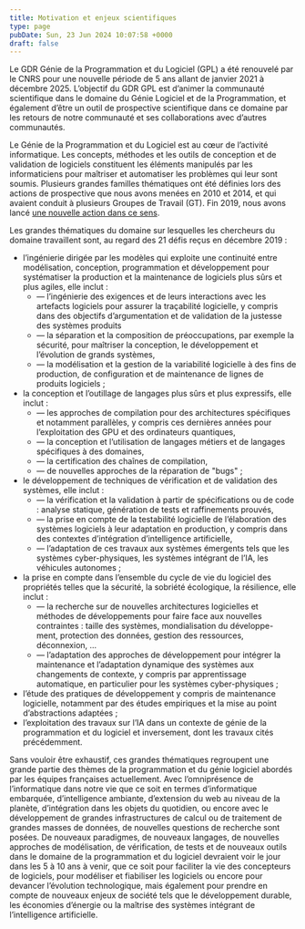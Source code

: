 ```yaml
---
title: Motivation et enjeux scientifiques
type: page
pubDate: Sun, 23 Jun 2024 10:07:58 +0000
draft: false
---
```


Le GDR Génie de la Programmation et du Logiciel (GPL) a été renouvelé par le CNRS pour une nouvelle période de 5 ans allant de janvier  2021 à décembre 2025. L’objectif du GDR GPL est d’animer  la communauté scientifique  dans le domaine du Génie Logiciel et de la Programmation, et également d’être un outil de prospective scientifique  dans ce domaine par les retours de notre communauté et ses collaborations avec d’autres communautés.

Le Génie de la Programmation et du Logiciel est au cœur de l’activité informatique. Les concepts, méthodes et les outils de conception et de validation de logiciels constituent les éléments manipulés par les informaticiens pour maîtriser et automatiser les problèmes qui leur sont soumis. Plusieurs grandes familles thématiques ont été définies lors des actions de prospective que nous avons menées en 2010 et 2014, et qui avaient conduit à plusieurs Groupes de Travail (GT). Fin 2019, nous avons lancé [une nouvelle action dans ce sens](https://gdr-gpl-2013-2024.imag.fr/node/384.html).

Les grandes thématiques du domaine sur lesquelles les chercheurs du domaine travaillent  sont, au regard des 21 défis reçus en décembre 2019 :

  * l’ingénierie  dirigée par les modèles qui exploite une continuité entre modélisation, conception, programmation et développement pour systématiser la production et la maintenance de logiciels plus sûrs et plus agiles, elle inclut :
    * — l’ingénierie des exigences et de leurs interactions  avec les artefacts logiciels  pour assurer la traçabilité logicielle, y compris dans des objectifs d’argumentation  et de validation  de la justesse des systèmes produits
    * — la séparation et la composition  de préoccupations, par exemple la sécurité, pour maîtriser la conception, le développement et l’évolution de grands systèmes,
    * — la modélisation et la gestion de la variabilité  logicielle  à des fins de production, de configuration et de maintenance de lignes de produits logiciels ;
  * la conception et l’outillage  de langages plus sûrs et plus expressifs, elle inclut :
    * — les approches de compilation  pour des architectures spécifiques et notamment parallèles, y compris  ces dernières années pour l’exploitation des GPU et des ordinateurs quantiques,
    * — la conception et l’utilisation de langages métiers et de langages spécifiques à des domaines,
    * — la certification des chaînes de compilation,
    * — de nouvelles approches de la réparation de "bugs" ;
  * le développement de techniques de vérification  et de validation des systèmes, elle inclut  :
    * — la vérification  et la validation à partir de spécifications ou de code : analyse statique, génération de tests et raffinements prouvés,
    * — la prise en compte de la testabilité logicielle de l’élaboration des systèmes logiciels  à leur adaptation en production,  y compris dans des contextes d’intégration d’intelligence artificielle,
    * — l’adaptation de ces travaux aux systèmes émergents tels que les systèmes cyber-physiques, les systèmes intégrant de l’IA, les véhicules autonomes ;
  * la prise en compte dans l’ensemble  du cycle de vie du logiciel des propriétés  telles que la sécurité, la sobriété écologique, la résilience, elle inclut :
    * — la recherche sur de nouvelles architectures logicielles et méthodes de développements pour faire face aux nouvelles contraintes : taille des systèmes, mondialisation  du développe- ment, protection  des données, gestion des ressources, déconnexion,  ...
    * — l’adaptation  des approches de développement pour intégrer la maintenance et l’adaptation dynamique  des systèmes aux changements de contexte, y compris par apprentissage automatique, en particulier pour les systèmes cyber-physiques ;
  * l’étude  des pratiques de développement y compris de maintenance logicielle,  notamment par des études empiriques  et la mise au point d’abstractions adaptées ;
  * l’exploitation des travaux sur l’IA dans un contexte de génie de la programmation et du logiciel et inversement, dont les travaux cités précédemment.



Sans vouloir être exhaustif,  ces grandes thématiques regroupent  une grande partie des thèmes de la programmation et du génie logiciel abordés par les équipes françaises actuellement. Avec l’omniprésence de l’informatique dans notre vie que ce soit en termes d’informatique embarquée, d’intelligence ambiante, d’extension  du web au niveau de la planète, d’intégration  dans les objets du quotidien, ou encore avec le développement de grandes infrastructures de calcul ou de traitement de grandes masses de données, de nouvelles  questions de recherche sont posées. De nouveaux paradigmes, de nouveaux langages, de nouvelles approches de modélisation,  de vérification, de tests et de nouveaux outils dans le domaine de la programmation et du logiciel devraient voir le jour dans les 5 à 10 ans à venir, que ce soit pour faciliter la vie des concepteurs de logiciels,  pour modéliser et fiabiliser  les logiciels ou encore pour devancer l’évolution technologique, mais également pour prendre en compte de nouveaux enjeux de société tels que le développement durable, les économies d’énergie ou la maîtrise des systèmes intégrant de l’intelligence artificielle.
